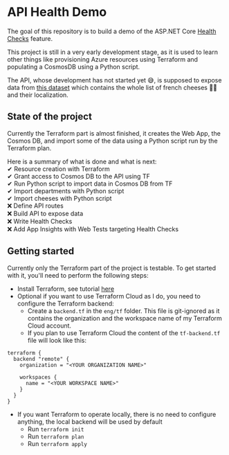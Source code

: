 # API Health Demo

The goal of this repository is to build a demo of the ASP.NET Core [Health Checks](https://docs.microsoft.com/en-us/aspnet/core/host-and-deploy/health-checks) feature.  

This project is still in a very early development stage, as it is used to learn other things like provisioning Azure resources using Terraform and populating a CosmosDB using a Python script.  

The API, whose development has not started yet 😅, is supposed to expose data from [this dataset](https://public.opendatasoft.com/explore/dataset/fromagescsv-fromagescsv/information/?disjunctive.fromage) which contains the whole list of french cheeses 🧀🐓 and their localization.


## State of the project

Currently the Terraform part is almost finished, it creates the Web App, the Cosmos DB, and import some of the data using a Python script run by the Terraform plan.  

Here is a summary of what is done and what is next:  
✔ Resource creation with Terraform  
✔ Grant access to Cosmos DB to the API using TF  
✔ Run Python script to import data in Cosmos DB from TF  
✔ Import departments with Python script  
✔ Import cheeses with Python script  
❌ Define API routes  
❌ Build API to expose data  
❌ Write Health Checks  
❌ Add App Insights with Web Tests targeting Health Checks


## Getting started

Currently only the Terraform part of the project is testable. To get started with it, you'll need to perform the following steps:
- Install Terraform, see tutorial [here](https://learn.hashicorp.com/tutorials/terraform/install-cli?in=terraform/azure-get-started)
- Optional if you want to use Terraform Cloud as I do, you need to configure the Terraform backend:
  - Create a `backend.tf` in the `eng/tf` folder. This file is git-ignored as it contains the organization and the workspace name of my Terraform Cloud account.
  - If you plan to use Terraform Cloud the content of the `tf-backend.tf` file will look like this:
```hcl
terraform {
  backend "remote" {
    organization = "<YOUR ORGANIZATION NAME>"

    workspaces {
      name = "<YOUR WORKSPACE NAME>"
    }
  }
}
```
- If you want Terraform to operate locally, there is no need to configure anything, the local backend will be used by default
  - Run `terraform init`
  - Run `terraform plan`
  - Run `terraform apply` 
